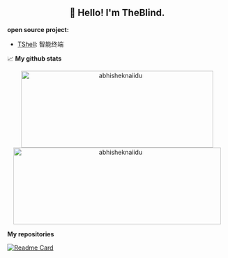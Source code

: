 <h2 align="center">👋 Hello! I'm TheBlind.</h2>





**open source project:**  
- [TShell](https://github.com/TheBlindM/T-Shell): 智能终端


📈  **My github stats**

<p align="center"> 
  <img width="440" height="176" src="https://github-readme-stats.vercel.app/api?username=TheBlindM&show_icons=true&icon_color=ffb300&bg_color=30,e96443,904e95&title_color=fdd835&text_color=fdd835&layout=compact" alt="abhisheknaiidu" />
  <img width="476" height="176" src="https://github-readme-stats.vercel.app/api/top-langs?username=TheBlindM&hide=handlebars&langs_count=8&layout=compact&bg_color=30,e96443,904e95&title_color=fff&text_color=fff" alt="abhisheknaiidu" />
</p>

**My repositories**

[![Readme Card](https://github-readme-stats.vercel.app/api/pin/?username=TheBlindM&repo=T-Shell)]([https://github.com/TheBlindM/T-Shell])
